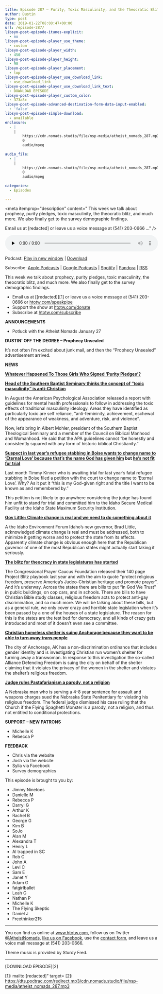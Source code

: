 ```yaml
---
title: Episode 287 – Purity, Toxic Masculinity, and the Theocratic Blitz
author: Dustin
type: post
date: 2019-01-22T08:00:47+00:00
url: /episode-287/
libsyn-post-episode-itunes-explicit:
  - no
libsyn-post-episode-player_use_theme:
  - custom
libsyn-post-episode-player_width:
  - 450
libsyn-post-episode-player_height:
  - 90
libsyn-post-episode-player_placement:
  - top
libsyn-post-episode-player_use_download_link:
  - use_download_link
libsyn-post-episode-player_use_download_link_text:
  - DOWNLOAD EPISODE
libsyn-post-episode-player_custom_color:
  - 373a3c
libsyn-post-episode-advanced-destination-form-data-input-enabled:
  - 'false'
libsyn-post-episode-simple-download:
  - available
enclosure:
  - |
    |
        https://cdn.nomads.studio/file/nsp-media/atheist_nomads_287.mp3
        0
        audio/mpeg
        
audio_file:
  - |
    |
        https://cdn.nomads.studio/file/nsp-media/atheist_nomads_287.mp3
        0
        audio/mpeg
        
categories:
  - Episodes

---
```

<div itemscope itemtype="http://schema.org/AudioObject">
  <meta itemprop="name" content="Episode 287 &#8211; Purity, Toxic Masculinity, and the Theocratic Blitz" />
  
  <meta itemprop="uploadDate" content="2019-01-22T01:00:47-07:00" />
  
  <meta itemprop="encodingFormat" content="audio/mpeg" />
  
  <meta itemprop="description" content="
This week we talk about prophecy, purity pledges, toxic masculinity, the theocratic blitz, and much more. We also finally get to the survey demographic findings.











Email us at [redacted] or leave us a voice message at (541) 203-0666 ..." />
  
  <meta itemprop="contentUrl" content="https://dts.podtrac.com/redirect.mp3/cdn.nomads.studio/file/nsp-media/atheist_nomads_287.mp3" />
  
  <div class="powerpress_player" id="powerpress_player_8550">
    <audio class="wp-audio-shortcode" id="audio-3349-294" preload="none" style="width: 100%;" controls="controls"><source type="audio/mpeg" src="https://dts.podtrac.com/redirect.mp3/cdn.nomads.studio/file/nsp-media/atheist_nomads_287.mp3?_=294" /><a href="https://dts.podtrac.com/redirect.mp3/cdn.nomads.studio/file/nsp-media/atheist_nomads_287.mp3">https://dts.podtrac.com/redirect.mp3/cdn.nomads.studio/file/nsp-media/atheist_nomads_287.mp3</a></audio>
  </div>
</div>

<p class="powerpress_links powerpress_links_mp3">
  Podcast: <a href="https://dts.podtrac.com/redirect.mp3/cdn.nomads.studio/file/nsp-media/atheist_nomads_287.mp3" class="powerpress_link_pinw" target="_blank" title="Play in new window" onclick="return powerpress_pinw('https://htotw.com/?powerpress_pinw=3349-podcast');" rel="nofollow">Play in new window</a> | <a href="https://dts.podtrac.com/redirect.mp3/cdn.nomads.studio/file/nsp-media/atheist_nomads_287.mp3" class="powerpress_link_d" title="Download" rel="nofollow" download="atheist_nomads_287.mp3">Download</a>
</p>

<p class="powerpress_links powerpress_subscribe_links">
  Subscribe: <a href="https://podcasts.apple.com/us/podcast/humanists-take-on-the-world/id530050098?mt=2&ls=1" class="powerpress_link_subscribe powerpress_link_subscribe_itunes" target="_blank" title="Subscribe on Apple Podcasts" rel="nofollow">Apple Podcasts</a> | <a href="https://www.google.com/podcasts?feed=aHR0cDovL2F0aGVpc3Rub21hZHMubGlic3luLmNvbS9yc3M%3D" class="powerpress_link_subscribe powerpress_link_subscribe_googleplay" target="_blank" title="Subscribe on Google Podcasts" rel="nofollow">Google Podcasts</a> | <a href="https://open.spotify.com/show/3LzK2xZGike6Tc1GEMtMbr?si=LieN9SNuTpq96smuaUsH8A" class="powerpress_link_subscribe powerpress_link_subscribe_spotify" target="_blank" title="Subscribe on Spotify" rel="nofollow">Spotify</a> | <a href="https://www.pandora.com/podcast/atheist-nomads/PC:10122?corr=62071012&part=ug" class="powerpress_link_subscribe powerpress_link_subscribe_pandora" target="_blank" title="Subscribe on Pandora" rel="nofollow">Pandora</a> | <a href="https://htotw.com/feed/podcast/" class="powerpress_link_subscribe powerpress_link_subscribe_rss" target="_blank" title="Subscribe via RSS" rel="nofollow">RSS</a>
</p>

This week we talk about prophecy, purity pledges, toxic masculinity, the theocratic blitz, and much more. We also finally get to the survey demographic findings.

<!--more-->

  * Email us at [[redacted]][1] or leave us a voice message at (541) 203-0666 or <a href="https://htotw.com/speakpipe" target="_blank" rel="noopener">htotw.com/speakpipe</a>
  * Support the show at <a href="https://htotw.com/donate" target="_blank" rel="noopener">htotw.com/donate</a>
  * Subscribe at <a href="https://htotw.com/subscribe" target="_blank" rel="noopener">htotw.com/subscribe</a>

**ANNOUNCEMENTS**

  * Potluck with the Atheist Nomads January 27

**DUSTIN’ OFF THE DEGREE &#8211; Prophecy Unsealed**

It’s not often I’m excited about junk mail, and then the “Prophecy Unsealed” advertisement arrived.

**NEWS**

**<a href="https://bust.com/sex/194437-the-purity-problem.html" target="_blank" rel="noopener">Whatever Happened To Those Girls Who Signed &#8216;Purity Pledges&#8217;?</a>**

**<a href="https://friendlyatheist.patheos.com/2019/01/15/southern-baptist-leader-rejects-toxic-masculinity-guidelines-as-anti-christian/" target="_blank" rel="noopener">Head of the Southern Baptist Seminary thinks the concept of “toxic masculinity” is anti-Christian</a>**

In August the American Psychological Association released a report with guidelines for mental health professionals to follow in addressing the toxic effects of traditional masculinity ideology. Areas they have identified as particularly toxic are self reliance, “anti-femininity, achievement, eschewal of the appearance of weakness, and adventure, risk, and violence”.

Now, let’s bring in Albert Mohler, president of the Southern Baptist Theological Seminary and a member of the Council on Biblical Manhood and Womanhood. He said that the APA guidelines cannot “be honestly and consistently squared with any form of historic biblical Christianity.”

**<a href="https://www.ktvb.com/article/news/boise-mass-stabbing-suspect-wants-to-change-name-to-eternal-love/277-fcf2ccf4-fb11-45c4-8068-79c581e86c64" target="_blank" rel="noopener">Suspect in last year&#8217;s refugee stabbing in Boise wants to change name to &#8216;Eternal Love&#8217; because that&#8217;s the name God has given him</a> but <a href="https://idahonews.com/news/local/mass-stabbing-suspect-headed-to-prison-for-treatment" target="_blank" rel="noopener">he&#8217;s not fit for trial</a>**

Last month Timmy Kinner who is awaiting trial for last year&#8217;s fatal refugee stabbing in Boise filed a petition with the court to change name to &#8216;Eternal Love&#8217;. Why? As it put it “this is my God-given right and the title I want to be known as and remembered by.&#8221;

This petition is not likely to go anywhere considering the judge has found him unfit to stand for trial and committed him to the Idaho Secure Medical Facility at the Idaho State Maximum Security Institution.

**<a href="https://www.ktvb.com/article/news/politics/gov-little-climate-change-is-real-must-be-reversed/277-117a388f-d1ad-4e85-b583-b53f00328193" target="_blank" rel="noopener">Gov Little: Climate change is real and we need to do something about it</a>**

A the Idaho Environment Forum Idaho&#8217;s new governor, Brad Little, acknowledged climate change is real and must be addressed, both to minimize it getting worse and to protect the state from its effects. Apparently climate change is obvious enough here that the Republican governor of one of the most Republican states might actually start taking it seriously.

**<a href="https://www.theguardian.com/us-news/2019/jan/14/christian-nationalists-bills-religious-freedom-project-blitz" target="_blank" rel="noopener">The blitz for theocracy in state legislatures has started</a>**

The Congressional Prayer Caucus Foundation released their 140 page Project Blitz playbook last year and with the aim to quote “protect religious freedom, preserve America’s Judeo-Christian heritage and promote prayer”. And it’s underway. Across the states there are bills to put “in God We Trust” in public buildings, on cop cars, and in schools. There are bills to have Christian Bible study classes, religious freedom acts to protect anti-gay discrimination, and so much more. We will be talking about these bills, but as a general rule, we only cover crazy and horrible state legislation when it’s been passed by a one of the houses of a state legislature. The reason for this is the states are the test bed for democracy, and all kinds of crazy gets introduced and most of it doesn’t even see a committee.

**<a href="https://friendlyatheist.patheos.com/2019/01/16/a-christian-homeless-shelter-is-suing-over-the-right-to-reject-trans-people/" target="_blank" rel="noopener">Christian homeless shelter is suing Anchorage because they want to be able to turn away trans people</a>**

The city of Anchorage, AK has a non-discrimination ordinance that includes gender identity and is investigating Christian run women’s shelter for turning away a transwoman. In response to this investigation the so-called Alliance Defending Freedom is suing the city on behalf of the shelter claiming that it violates the privacy of the women in the shelter and violates the shelter’s religious freedom.

**<a href="https://arstechnica.com/tech-policy/2016/04/pastafarianism-is-satire-and-not-protected-religion-court-rules/" target="_blank" rel="noopener">Judge rules Pastafarianism a parody, not a religion</a>**

A Nebraska man who is serving a 4-8 year sentence for assault and weapons charges sued the Nebraska State Penitentiary for violating his religious freedom. The federal judge dismissed his case ruling that the Church if the Flying Spaghetti Monster is a parody, not a religion, and thus not entitled to conditional protections.

**<a href="https://htotw.com/donate" target="_blank" rel="noopener">SUPPORT</a> &#8211; NEW PATRONS**

  * Michelle K
  * Rebecca P

**FEEDBACK**

  * Chris via the website
  * Josh via the website
  * Sylia via Facebook
  * Survey demographics

This episode is brought to you by:

  * Jimmy Ninetoes
  * Danielle M
  * Rebecca P
  * Darryl G
  * Arthur K
  * Rachel B
  * George G
  * Kim B
  * SoJo
  * Alan M
  * Alexandra T
  * Henry L
  * Al trapped in SC
  * Rob C
  * John A
  * Levi C
  * Sam E
  * Janet Y
  * Adam G
  * fatgirlballet
  * Leah G
  * Nathan P
  * Michelle K
  * The Flying Skeptic
  * Daniel J
  * Freethinker215

<hr class="wp-block-separator" />

You can find us online at <a href="https://www.htotw.com/" target="_blank" rel="noopener">www.htotw.com</a>, follow us on Twitter <a href="https://htotw.com/twitter" target="_blank" rel="noopener">@AtheistNomads</a>, <a href="https://htotw.com/facebook" target="_blank" rel="noopener">like us on Facebook</a>, use the [contact form](https://htotw.com/contact), and leave us a voice mail message at (541) 203-0666.

Theme music is provided by Sturdy Fred.

<hr class="wp-block-separator" />

[DOWNLOAD EPISODE][2]

 [1]: mailto:[redacted]” target=
 [2]: https://dts.podtrac.com/redirect.mp3/cdn.nomads.studio/file/nsp-media/atheist_nomads_287.mp3